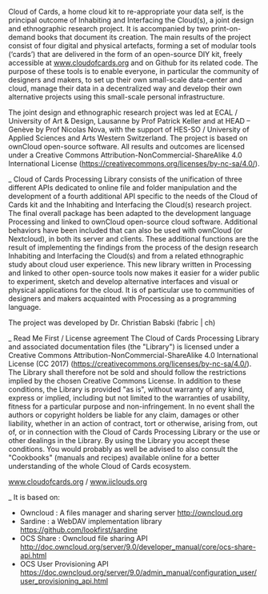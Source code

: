 Cloud of Cards, a home cloud kit to re-appropriate your data self, is the principal outcome of Inhabiting and Interfacing the Cloud(s), a joint design and ethnographic research project. It is accompanied by two print-on-demand books that document its creation.
The main results of the project consist of four digital and physical artefacts, forming a set of modular tools (‘cards’) that are delivered in the form of an open-source DIY kit, freely accessible at www.cloudofcards.org and on Github for its related code. The purpose of these tools is to enable everyone, in particular the community of designers and makers, to set up their own small-scale data-center and cloud, manage their data in a decentralized way and develop their own alternative projects using this small-scale personal infrastructure.

The joint design and ethnographic research project was led at ECAL / University of Art & Design, Lausanne by Prof Patrick Keller and at HEAD – Genève by Prof Nicolas Nova, with the support of HES-SO / University of Applied Sciences and Arts Western Switzerland.
The project is based on ownCloud open-source software. All results and outcomes are licensed under a Creative Commons Attribution-NonCommercial-ShareAlike 4.0 International License (https://creativecommons.org/licenses/by-nc-sa/4.0/).

_
Cloud of Cards Processing Library consists of the unification of three different APIs dedicated to online file and folder manipulation and the development of a fourth additional API specific to the needs of the Cloud of Cards kit and the Inhabiting and Interfacing the Cloud(s) research project.
The final overall package has been adapted to the development language Processing and linked to ownCloud open-source cloud software.
Additional behaviors have been included that can also be used with ownCloud (or Nextcloud), in both its server and clients. These additional functions are the result of implementing the findings from the process of the  design research Inhabiting and Interfacing the Cloud(s) and from a related ethnographic study about cloud user experience.
This new library written in Processing and linked to other open-source tools now makes it easier for a wider public to experiment, sketch and develop alternative interfaces and visual or physical applications for the cloud. It is of particular use to communities of designers and makers acquainted with Processing as a programming language.

The project was developed by Dr. Christian Babski (fabric | ch)

_
Read Me First / License agreement
The Cloud of Cards Processing Library and associated documentation files (the "Library") is licensed under a Creative Commons Attribution-NonCommercial-ShareAlike 4.0 International License (CC 2017)
(https://creativecommons.org/licenses/by-nc-sa/4.0/). The Library shall therefore not be sold and should follow the restrictions implied by the chosen Creative Commons License.
In addition to these conditions, the Library is provided "as is", without warranty of any kind, express or implied, including but not limited to the warranties of usability, fitness for a particular purpose and non-infringement. In no event shall the authors or copyright holders be liable for any claim, damages or other liability, whether in an action of contract, tort or otherwise, arising from, out of, or in connection with the Cloud of Cards Processing Library or the use or other dealings in the Library. By using the Library you accept these conditions.
You would probably as well be advised to also consult the "Cookbooks" (manuals and recipes) available online for a better understanding of the whole Cloud of Cards ecosystem.

www.cloudofcards.org /  www.iiclouds.org

_
It is based on:
- Owncloud : A files manager and sharing server
  http://owncloud.org
- Sardine : a WebDAV implementation library
  https://github.com/lookfirst/sardine
- OCS Share : Owncloud file sharing API
  http://doc.owncloud.org/server/9.0/developer_manual/core/ocs-share-api.html
- OCS User Provisioning API
  https://doc.owncloud.org/server/9.0/admin_manual/configuration_user/user_provisioning_api.html

